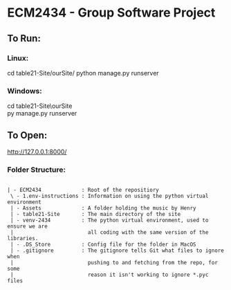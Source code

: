 # ECM2434 - Group Software Project
## To Run:

### Linux:

cd table21-Site/ourSite/
python manage.py runserver

### Windows:

cd table21-Site\ourSite\
py manage.py runserver

## To Open:

http://127.0.0.1:8000/

### Folder Structure:

```text

| - ECM2434             : Root of the repositiory
 \ - 1.env-instructions : Information on using the python virtual environment
 | - Assets             : A folder holding the music by Henry
 | - table21-Site       : The main directory of the site
 | - venv-2434          : The python virtual environment, used to ensure we are 
 |                        all coding with the same version of the libraries.
 | - .DS_Store          : Config file for the folder in MacOS
 | - .gitignore         : The gitignore tells Git what files to ignore when 
 |                        pushing to and fetching from the repo, for some 
 |                        reason it isn't working to ignore *.pyc files

```